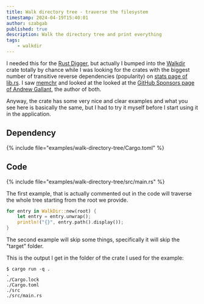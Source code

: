 ```yaml
---
title: Walk directory tree - traverse the filesystem
timestamp: 2024-04-19T15:40:01
author: szabgab
published: true
description: Walk the directory tree and print everything
tags:
    - walkdir
---
```


I needed this for the [Rust Digger](https://rust-digger.code-maven.com/), but actually I bumped into the [Walkdir](https://crates.io/crates/walkdir) crate
totally by chance while I was looking for the crates with the biggest number of transitive reverse dependencies (popularity) on [stats page of lib.rs](https://lib.rs/stats).
I saw [memchr](https://crates.io/crates/memchr) and looked at the looked at the [GitHub Sponsors page of Andrew Gallant](https://github.com/sponsors/BurntSushi), the author of both.

Anyway, the crate has some very nice and clear examples and what you see here is basically the same, but I had to try it myself before I start using it in the application.


## Dependency

{% include file="examples/walk-directory-tree/Cargo.toml" %}

## Code

{% include file="examples/walk-directory-tree/src/main.rs" %}


The first example, that is actually commented out in the code will traverse the whole tree starting from the root we provide.

```rust
for entry in WalkDir::new(root) {
    let entry = entry.unwrap();
    println!("{}", entry.path().display());
}
```

The second example will skip some things, specifically it will skip the "target" folder.


This is the output I get in the folder of the crate I used for the example:

```
$ cargo run -q .
.
./Cargo.lock
./Cargo.toml
./src
./src/main.rs
```


